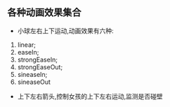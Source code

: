 ## 各种动画效果集合
    

- 小球左右上下运动,动画效果有六种:
1. linear; 
2. easeIn; 
3. strongEaseIn; 
4. strongEaseOut; 
5. sineaseIn; 
6. sineaseOut

- 上下左右箭头,控制女孩的上下左右运动,监测是否碰壁